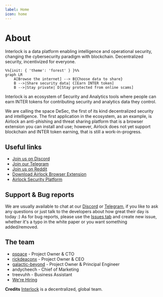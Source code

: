 ```yaml
---
label: Home
icon: home
---
```


# About

Interlock is a data platform enabling intelligence and operational security, changing the cybersecurity paradigm with blockchain. Decentralized security, incentivized for everyone.

```mermaid
%%{init: { 'theme': 'forest' } }%%
graph LR
    A[Browse the internet] --> B{Choose data to share}
    B -->|Share security data| C[Earn INTER token]
    B -->|Stay private| D[Stay protected from online scams]
```

Interlock is an ecosystem of Security and Analytics tools where people can earn INTER
tokens for contributing security and analytics data they control.

We are calling the space DeSec, the first of its kind decentralized security and intelligence. The first application in the ecosystem, as an example, is Airlock an anti-phishing and threat sharing platform that is a browser extension you can install and use; however, Airlock does not yet support blockchain and INTER token earning, that is still a work-in-progress.

## Useful links
* [Join us on Discord](https://discord.gg/YuxsG8znG2)
* [Join our Telegram](https://t.me/+IxzitrEVH2A1ODYx)
* [Join us on Reddit](https://www.reddit.com/r/interlocknetwork)
* [Download Airlock Browser Extension](https://chrome.google.com/webstore/detail/nohack-by-apozy/akgjbibhebefdjbebhpmknohhojhppeb?hl=en)
* [Airlock Security Platform](https://airlock.security)

## Support & Bug reports

We are usually available to chat at our [Discord](https://discord.gg/vaPtYnma) or [Telegram](https://t.me/+IxzitrEVH2A1ODYx), if you like to ask
any questions or just talk to the developers about how great their day is today :) As for bug reports, please use
the [Issues tab](https://github.com/interlock-network/interlock-whitepaper/issues) and create new issue, whether it's a typo in the white paper or you want something added/removed.

## The team
* [pspace](https://github.com/bountyx) - Project Owner & CTO
* [rickdeaconx](https://github.com/rickdeaconx) - Project Owner & CEO
* [galactic-beyond](https://github.com/galactic-beyond) - Project Owner & Principal Engineer
* andycheech - Chief of Marketing
* treevuhh - Business Assistant
* [We're Hiring](https://www.linkedin.com/jobs/view/2767856980/)

**Credits**
[Interlock](https:/interlock.network/) is a decentralized, global team.
